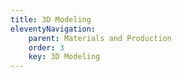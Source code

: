 ```yaml
---
title: 3D Modeling
eleventyNavigation:
    parent: Materials and Production
    order: 3
    key: 3D Modeling
---
```

